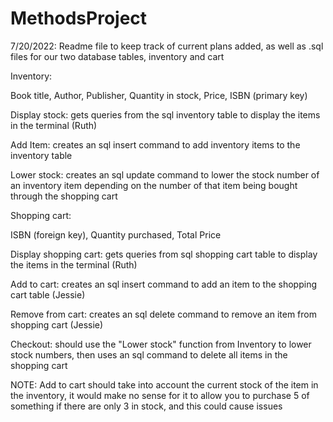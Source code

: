 # MethodsProject

7/20/2022: Readme file to keep track of current plans added, as well as .sql files for our two database tables, inventory and cart


Inventory:

Book title, Author, Publisher, Quantity in stock, Price, ISBN (primary key)

Display stock: gets queries from the sql inventory table to display the items in the terminal  (Ruth)

Add Item: creates an sql insert command to add inventory items to the inventory table

Lower stock: creates an sql update command to lower the stock number of an inventory item depending on the number of that item being bought through the shopping cart

Shopping cart:

ISBN (foreign key), Quantity purchased, Total Price

Display shopping cart: gets queries from sql shopping cart table to display the items in the terminal (Ruth)

Add to cart: creates an sql insert command to add an item to the shopping cart table (Jessie)

Remove from cart: creates an sql delete command to remove an item from shopping cart (Jessie)

Checkout: should use the "Lower stock" function from Inventory to lower stock numbers, then uses an sql command to delete all items in the shopping cart

NOTE: Add to cart should take into account the current stock of the item in the inventory, it would make no sense for it to allow you to purchase 5 of something if there are only 3 in stock, and this could cause issues

